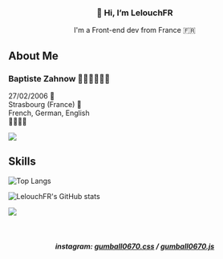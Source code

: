 <h3 align="center">👋 Hi, I’m LelouchFR</h3>
<p align="center">I'm a Front-end dev from France 🇫🇷</p>

## About Me
<h3>Baptiste Zahnow 👨🏻‍💻👨🏻‍🎓</h3>
<p>27/02/2006 🎉<br>
Strasbourg (France) 📍<br>
French, German, English <br>
🐱‍👤🐱‍💻</p>


![](https://komarev.com/ghpvc/?username=LelouchFR&label=visitors)


## Skills
![Top Langs](https://github-readme-stats.vercel.app/api/top-langs/?username=LelouchFR&theme=github_dark)


![LelouchFR's GitHub stats](https://github-readme-stats.vercel.app/api?username=LelouchFR&theme=github_dark)



<a href="https://www.buymeacoffee.com/lelouchFR"><img src="https://img.buymeacoffee.com/button-api/?text=Buy me a coffee&emoji=&slug=lelouchFR&button_colour=FFDD00&font_colour=000000&font_family=Cookie&outline_colour=000000&coffee_colour=ffffff" /></a>
<br><br><br>
<h5 align="center">instagram: <a href="https://www.instagram.com/gumball0670.css">gumball0670.css</a> / <a href="https://www.instagram.com/gumball0670.js">gumball0670.js</a></h5>
